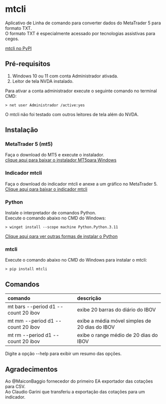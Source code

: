 # mtcli  
  
Aplicativo de Linha de comando para converter dados do MetaTrader 5 para formato TXT.  
O formato TXT é especialmente acessado por tecnologias assistivas para cegos.  

[mtcli no PyPI](https://pypi.python.org/pypi/mtcli)  
  
## Pré-requisitos  

1. Windows 10 ou 11 com conta Administrador ativada.  
2. Leitor de tela NVDA instalado.  
  
Para ativar a conta administrador execute o seguinte comando no terminal CMD:  
```CMD
> net user Administrador /active:yes
```
    
O mtcli não foi testado com outros leitores de tela além do NVDA.  
  

## Instalação  

### MetaTrader 5 (mt5)
Faça o download do MT5 e execute o instalador.  
[clique aqui para baixar o instalador MT5para Windows](https://www.metatrader5.com/pt)  
  
### Indicador mtcli
Faça o download do indicador mtcli e anexe a um gráfico  no MetaTrader 5.  
[Clique aqui para baixar o indicador mtcli](https://tinyurl.com/vfranca-mtcli)  
  
### Python
Instale o interpretador de comandos Python.  
Execute o comando abaixo no CMD do Windows:  
```CMD
> winget install --scope machine Python.Python.3.11
```

[Clique aqui para ver outras formas de instalar o Python](python.md)


### mtcli

Execute o comando abaixo no CMD do Windows para instalar o mtcli:  
```CMD
> pip install mtcli
```

## Comandos  
  
comando | descrição
:----- | :------
mt bars --period d1 --count 20 ibov | exibe 20 barras do diário do IBOV
mt mm --period d1 --count 20 ibov | exibe a média móvel simples de 20 dias do IBOV
mt rm --period d1 --count 20 ibov | exibe o range médio de 20 dias do IBOV
  
Digite a opção --help para exibir um resumo das opções.  
  
## Agradecimentos  
  
Ao @MaiconBaggio fornecedor do primeiro EA exportador das cotações para CSV.  
Ao Claudio Garini que transferiu a exportação das cotações para um indicador.  
